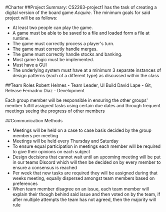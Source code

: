 #Charter
##Project Summary:
CS2263-project1 has the task of creating a digital version of the board game *Acquire*.
The minimum goals for said project will be as follows:
* At least two people can play the game.
* A game must be able to be saved to a file and loaded form a file at runtime.
* The game must correctly process a player's turn.
* The game must correctly handle merges.
* The game must correctly handle stocks and banking.
* Most game logic must be implemented.
* Must have a GUI
* The underlying system must have at a minimum 3 separate instances of design patterns (each of a different type) as discussed within the class

##Team Roles
Robert Helmes - Team Leader, UI Build
David Lape - Git, Release
Fernadno Diaz - Development

Each group member will be responsible in ensuring the other groups' member fulfill assigned tasks using certain due dates and through frequent meetings seeing the progress of other members

##Communication Methods
* Meetings will be held on a case to case basis decided by the group members per meeting
* Meetings will be held every Thursday and Saturday
* To ensure equal participation in meetings each member will be required to give their opinions on each subject
* Design decisions that cannot wait until an upcoming meeting will be put in our teams Discord which will then be decided on by every member to ensure a consensus is reached
* Per week that new tasks are required they will be assigned during that weeks meeting, equally dispersed amongst team members based on preferences
* When team member disagree on an issue, each team member will explain their though behind said issue and then voted on by the team, if after multiple attempts the team has not agreed, then the majority will rule